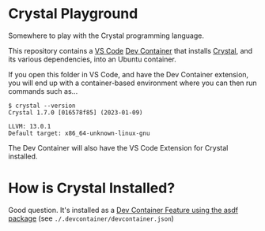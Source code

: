 # Crystal Playground

Somewhere to play with the Crystal programming language.

This repository contains a [VS Code](https://code.visualstudio.com/) [Dev Container](https://containers.dev/) that installs [Crystal](https://crystal-lang.org/), and its various dependencies, into an Ubuntu container.

If you open this folder in VS Code, and have the Dev Container extension, you will end up with a container-based environment where you can then run commands such as...

```
$ crystal --version
Crystal 1.7.0 [016578f85] (2023-01-09)

LLVM: 13.0.1
Default target: x86_64-unknown-linux-gnu
```

The Dev Container will also have the VS Code Extension for Crystal installed.

# How is Crystal Installed?

Good question. It's installed as a [Dev Container Feature using the asdf package](https://github.com/devcontainers-contrib/features/tree/main/src/crystal-asdf) (see `./.devcontainer/devcontainer.json`)


